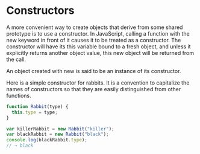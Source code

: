 # Constructors

A more convenient way to create objects that derive from some shared prototype is to use a constructor. In JavaScript, calling a function with the new keyword in front of it causes it to be treated as a constructor. The constructor will have its this variable bound to a fresh object, and unless it explicitly returns another object value, this new object will be returned from the call.

An object created with new is said to be an instance of its constructor.

Here is a simple constructor for rabbits. It is a convention to capitalize the names of constructors so that they are easily distinguished from other functions.

```javascript
function Rabbit(type) {
  this.type = type;
}

var killerRabbit = new Rabbit("killer");
var blackRabbit = new Rabbit("black");
console.log(blackRabbit.type);
// → black
```